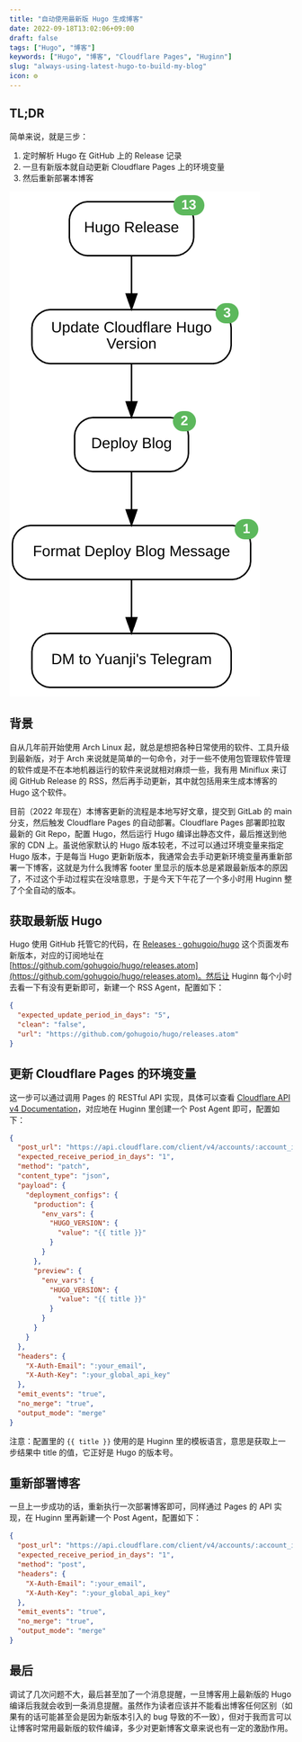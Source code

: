 ```yaml
---
title: "自动使用最新版 Hugo 生成博客"
date: 2022-09-18T13:02:06+09:00
draft: false
tags: ["Hugo", "博客"]
keywords: ["Hugo", "博客", "Cloudflare Pages", "Huginn"]
slug: "always-using-latest-hugo-to-build-my-blog"
icon: ⚙️
---
```


## TL;DR

简单来说，就是三步：

1. 定时解析 Hugo 在 GitHub 上的 Release 记录
2. 一旦有新版本就自动更新 Cloudflare Pages 上的环境变量
3. 然后重新部署本博客

![Huginn 上生成的流程图](auto-deploy-blog.png)

<!--more-->

## 背景

自从几年前开始使用 Arch Linux 起，就总是想把各种日常使用的软件、工具升级到最新版，对于 Arch 来说就是简单的一句命令，对于一些不使用包管理软件管理的软件或是不在本地机器运行的软件来说就相对麻烦一些，我有用 Miniflux 来订阅 GitHub Release 的 RSS，然后再手动更新，其中就包括用来生成本博客的 Hugo 这个软件。

目前（2022 年现在）本博客更新的流程是本地写好文章，提交到 GitLab 的 main 分支，然后触发 Cloudflare Pages 的自动部署。Cloudflare Pages 部署即拉取最新的 Git Repo，配置 Hugo，然后运行 Hugo 编译出静态文件，最后推送到他家的 CDN 上。虽说他家默认的 Hugo 版本较老，不过可以通过环境变量来指定 Hugo 版本，于是每当 Hugo 更新新版本，我通常会去手动更新环境变量再重新部署一下博客，这就是为什么我博客 footer 里显示的版本总是紧跟最新版本的原因了，不过这个手动过程实在没啥意思，于是今天下午花了一个多小时用 Huginn 整了个全自动的版本。

## 获取最新版 Hugo

Hugo 使用 GitHub 托管它的代码，在 [Releases · gohugoio/hugo](https://github.com/gohugoio/hugo/releases) 这个页面发布新版本，对应的订阅地址在 [https://github.com/gohugoio/hugo/releases.atom](https://github.com/gohugoio/hugo/releases.atom)。然后让 Huginn 每个小时去看一下有没有更新即可，新建一个 RSS Agent，配置如下：

```json
{
  "expected_update_period_in_days": "5",
  "clean": "false",
  "url": "https://github.com/gohugoio/hugo/releases.atom"
}
```

## 更新 Cloudflare Pages 的环境变量

这一步可以通过调用 Pages 的 RESTful API 实现，具体可以查看 [Cloudflare API v4 Documentation](https://api.cloudflare.com/#pages-project-update-project)，对应地在 Huginn 里创建一个 Post Agent 即可，配置如下：

```json
{
  "post_url": "https://api.cloudflare.com/client/v4/accounts/:account_identifier/pages/projects/:project_name",
  "expected_receive_period_in_days": "1",
  "method": "patch",
  "content_type": "json",
  "payload": {
    "deployment_configs": {
      "production": {
        "env_vars": {
          "HUGO_VERSION": {
            "value": "{{ title }}"
          }
        }
      },
      "preview": {
        "env_vars": {
          "HUGO_VERSION": {
            "value": "{{ title }}"
          }
        }
      }
    }
  },
  "headers": {
    "X-Auth-Email": ":your_email",
    "X-Auth-Key": ":your_global_api_key"
  },
  "emit_events": "true",
  "no_merge": "true",
  "output_mode": "merge"
}
```

注意：配置里的 `{{ title }}` 使用的是 Huginn 里的模板语言，意思是获取上一步结果中 title 的值，它正好是 Hugo 的版本号。

## 重新部署博客

一旦上一步成功的话，重新执行一次部署博客即可，同样通过 Pages 的 API 实现，在 Huginn 里再新建一个 Post Agent，配置如下：

```json
{
  "post_url": "https://api.cloudflare.com/client/v4/accounts/:account_identifier/pages/projects/:project_name/deployments",
  "expected_receive_period_in_days": "1",
  "method": "post",
  "headers": {
    "X-Auth-Email": ":your_email",
    "X-Auth-Key": ":your_global_api_key"
  },
  "emit_events": "true",
  "no_merge": "true",
  "output_mode": "merge"
}
```

## 最后

调试了几次问题不大，最后甚至加了一个消息提醒，一旦博客用上最新版的 Hugo 编译后我就会收到一条消息提醒。虽然作为读者应该并不能看出博客任何区别（如果有的话可能甚至会是因为新版本引入的 bug 导致的不一致），但对于我而言可以让博客时常用最新版的软件编译，多少对更新博客文章来说也有一定的激励作用。
